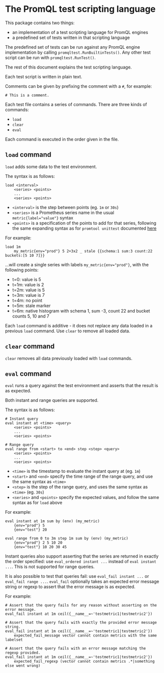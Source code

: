 # The PromQL test scripting language

This package contains two things:

* an implementation of a test scripting language for PromQL engines
* a predefined set of tests written in that scripting language

The predefined set of tests can be run against any PromQL engine implementation by calling `promqltest.RunBuiltinTests()`.
Any other test script can be run with `promqltest.RunTest()`.

The rest of this document explains the test scripting language.

Each test script is written in plain text.

Comments can be given by prefixing the comment with a `#`, for example:

```
# This is a comment.
```

Each test file contains a series of commands. There are three kinds of commands:

* `load`
* `clear`
* `eval`

Each command is executed in the order given in the file.

## `load` command

`load` adds some data to the test environment.

The syntax is as follows:

```
load <interval>
    <series> <points>
    ...
    <series> <points>
```

* `<interval>` is the step between points (eg. `1m` or `30s`)
* `<series>` is a Prometheus series name in the usual `metric{label="value"}` syntax
* `<points>` is a specification of the points to add for that series, following the same expanding syntax as for `promtool unittest` documented [here](../../docs/configuration/unit_testing_rules.md#series)

For example:

```
load 1m
    my_metric{env="prod"} 5 2+3x2 _ stale {{schema:1 sum:3 count:22 buckets:[5 10 7]}}
```

...will create a single series with labels `my_metric{env="prod"}`, with the following points:

* t=0: value is 5
* t=1m: value is 2
* t=2m: value is 5
* t=3m: value is 7
* t=4m: no point
* t=5m: stale marker
* t=6m: native histogram with schema 1, sum -3, count 22 and bucket counts 5, 10 and 7

Each `load` command is additive - it does not replace any data loaded in a previous `load` command.
Use `clear` to remove all loaded data.

## `clear` command

`clear` removes all data previously loaded with `load` commands.

## `eval` command

`eval` runs a query against the test environment and asserts that the result is as expected.

Both instant and range queries are supported.

The syntax is as follows:

```
# Instant query
eval instant at <time> <query>
    <series> <points>
    ...
    <series> <points>
    
# Range query
eval range from <start> to <end> step <step> <query>
    <series> <points>
    ...
    <series> <points>
```

* `<time>` is the timestamp to evaluate the instant query at (eg. `1m`)
* `<start>` and `<end>` specify the time range of the range query, and use the same syntax as `<time>`
* `<step>` is the step of the range query, and uses the same syntax as `<time>` (eg. `30s`)
* `<series>` and `<points>` specify the expected values, and follow the same syntax as for `load` above

For example:

```
eval instant at 1m sum by (env) (my_metric)
    {env="prod"} 5
    {env="test"} 20
    
eval range from 0 to 3m step 1m sum by (env) (my_metric)
    {env="prod"} 2 5 10 20
    {env="test"} 10 20 30 45
```

Instant queries also support asserting that the series are returned in exactly the order specified: use `eval_ordered instant ...` instead of `eval instant ...`.
This is not supported for range queries.

It is also possible to test that queries fail: use `eval_fail instant ...` or `eval_fail range ...`.
`eval_fail` optionally takes an expected error message string or regexp to assert that the error message is as expected.

For example:

```
# Assert that the query fails for any reason without asserting on the error message.
eval_fail instant at 1m ceil({__name__=~'testmetric1|testmetric2'})

# Assert that the query fails with exactly the provided error message string.
eval_fail instant at 1m ceil({__name__=~'testmetric1|testmetric2'})
    expected_fail_message vector cannot contain metrics with the same labelset

# Assert that the query fails with an error message matching the regexp provided.
eval_fail instant at 1m ceil({__name__=~'testmetric1|testmetric2'})
    expected_fail_regexp (vector cannot contain metrics .*|something else went wrong)
```
